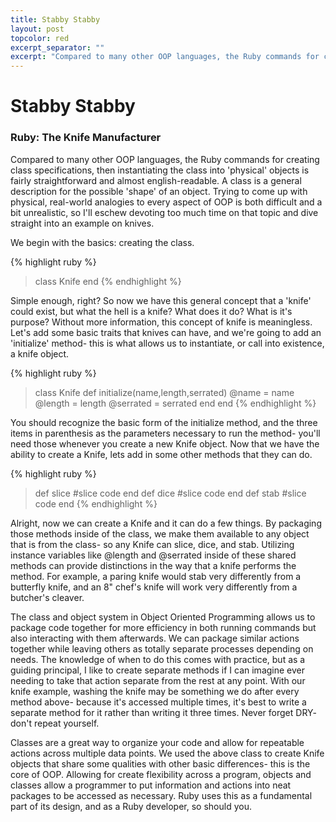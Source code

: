 ```yaml
---
title: Stabby Stabby
layout: post
topcolor: red
excerpt_separator: ""
excerpt: "Compared to many other OOP languages, the Ruby commands for creating class specifications, then instantiating the class into 'physical' objects is fairly straightforward and almost english-readable. A class is a general description for the possible 'shape' of an object. Trying to come up with physical, real-world analogies to every aspect of OOP is both difficult and a bit unrealistic, so I'll eschew devoting too much time on that topic and dive straight into an example on knives."
---
```

# Stabby Stabby
### Ruby: The Knife Manufacturer

Compared to many other OOP languages, the Ruby commands for creating class specifications, then instantiating the class into 'physical' objects is fairly straightforward and almost english-readable. A class is a general description for the possible 'shape' of an object. Trying to come up with physical, real-world analogies to every aspect of OOP is both difficult and a bit unrealistic, so I'll eschew devoting too much time on that topic and dive straight into an example on knives.

We begin with the basics: creating the class.

{% highlight ruby %}
>class Knife
>end
{% endhighlight %}

Simple enough, right? So now we have this general concept that a 'knife' could exist, but what the hell is a knife? What does it do? What is it's purpose? Without more information, this concept of knife is meaningless. Let's add some basic traits that knives can have, and we're going to add an 'initialize' method- this is what allows us to instantiate, or call into existence, a knife object.

{% highlight ruby %}
> class Knife
> def initialize(name,length,serrated)
> @name = name
> @length = length
> @serrated = serrated
> end
> end
{% endhighlight %}

You should recognize the basic form of the initialize method, and the three items in parenthesis as the parameters necessary to run the method- you'll need those whenever you create a new Knife object. Now that we have the ability to create a Knife, lets add in some other methods that they can do.

{% highlight ruby %}
> def slice
> #slice code
> end
> def dice
> #slice code
> end
> def stab
> #slice code
> end
{% endhighlight %}

Alright, now we can create a Knife and it can do a few things. By packaging those methods inside of the class, we make them available to any object that is from the class- so any Knife can slice, dice, and stab. Utilizing instance variables like @length and @serrated inside of these shared methods can provide distinctions in the way that a knife performs the method. For example, a paring knife would stab very differently from a butterfly knife, and an 8" chef's knife will work very differently from a butcher's cleaver.

The class and object system in Object Oriented Programming allows us to package code together for more efficiency in both running commands but also interacting with them afterwards. We can package similar actions together while leaving others as totally separate processes depending on needs. The knowledge of when to do this comes with practice, but as a guiding principal, I like to create separate methods if I can imagine ever needing to take that action separate from the rest at any point. With our knife example, washing the knife may be something we do after every method above- because it's accessed multiple times, it's best to write a separate method for it rather than writing it three times. Never forget DRY- don't repeat yourself.

Classes are a great way to organize your code and allow for repeatable actions across multiple data points. We used the above class to create Knife objects that share some qualities with other basic differences- this is the core of OOP. Allowing for create flexibility across a program, objects and classes allow a programmer to put information and actions into neat packages to be accessed as necessary. Ruby uses this as a fundamental part of its design, and as a Ruby developer, so should you.